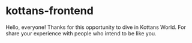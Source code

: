# kottans-frontend
Hello, everyone!
Thanks for this opportunity to dive in Kottans World.
For share your experience with people who intend to be like you.
